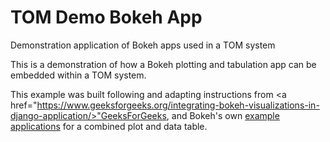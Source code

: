 # TOM Demo Bokeh App
Demonstration application of Bokeh apps used in a TOM system

This is a demonstration of how a Bokeh plotting and tabulation app can be embedded
within a TOM system.

This example was built following and adapting instructions from
            <a href="https://www.geeksforgeeks.org/integrating-bokeh-visualizations-in-django-application/>"GeeksForGeeks</a>,
 and Bokeh's own <a href="https://docs.bokeh.org/en/latest/docs/examples/interaction/linking/data_table_plot.html">
                example applications</a> for a combined plot and data table. 